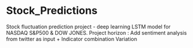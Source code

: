 # Stock_Predictions
Stock fluctuation prediction project - deep learning LSTM model for NASDAQ S&amp;P500 &amp; DOW JONES. Project horizon : Add sentiment analysis from twitter as input + Indicator combination Variation

